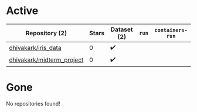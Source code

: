 # Active
| Repository (2) | Stars | Dataset (2) | `run` | `containers-run` |
| --- | --- | --- | --- | --- |
| [dhivakark/iris_data](https://github.com/dhivakark/iris_data) | 0 | :heavy_check_mark: |  |  |
| [dhivakark/midterm_project](https://github.com/dhivakark/midterm_project) | 0 | :heavy_check_mark: |  |  |

# Gone
No repositories found!
